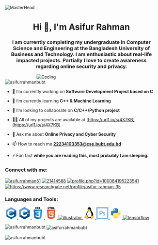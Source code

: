 ![MasterHead](https://raw.githubusercontent.com/gist/codesandtags/998ecaff2f1b1a0f1d97d6d8a93867b9/raw/0d405110fc8f9a4acfd31937a820076dea8fe46f/welcome.gif)
<h1 align="center">Hi 👋, I'm Asifur Rahman</h1>
<h3 align="center">I am currently completing my undergraduate in Computer Science and Engineering at the Bangladesh University of Business and Technology. I am enthusiastic about real-life impacted projects. Partially I love to create awareness regarding online security and privacy.</h3>
<img align="right" alt="Coding" width="400" src="https://thumbs.gfycat.com/AshamedWeightyDachshund-max-1mb.gif">

<p align="left"> <img src="https://komarev.com/ghpvc/?username=asifurrahmanbubt&label=Profile%20views&color=0e75b6&style=flat" alt="asifurrahmanbubt" /> </p>

- 🔭 I’m currently working on **Software Development Project based on C**

- 🌱 I’m currently learning **C++ & Machine Learning**

- 👯 I’m looking to collaborate on **C/C++/Python project**

- 👨‍💻 All of my projects are available at [https://url1.io/s/4X7KB](https://url1.io/s/4X7KB)

- 💬 Ask me about **Online Privacy and Cyber Security**

- 📫 How to reach me **22234103353@cse.bubt.edu.bd**

- ⚡ Fun fact **while you are reading this, most probably I am sleeping.**

<h3 align="left">Connect with me:</h3>
<p align="left">
<a href="https://twitter.com/asifurrahman51" target="blank"><img align="center" src="https://raw.githubusercontent.com/rahuldkjain/github-profile-readme-generator/master/src/images/icons/Social/twitter.svg" alt="asifurrahman51" height="30" width="40" /></a>
<a href="https://stackoverflow.com/users/21414588" target="blank"><img align="center" src="https://raw.githubusercontent.com/rahuldkjain/github-profile-readme-generator/master/src/images/icons/Social/stack-overflow.svg" alt="21414588" height="30" width="40" /></a>
<a href="https://fb.com/profile.php?id=100084195223541" target="blank"><img align="center" src="https://raw.githubusercontent.com/rahuldkjain/github-profile-readme-generator/master/src/images/icons/Social/facebook.svg" alt="profile.php?id=100084195223541" height="30" width="40" /></a>
<a href="/https://www.researchgate.net/profile/asifur-rahman-35" target="blank"><img align="center" src="https://raw.githubusercontent.com/rahuldkjain/github-profile-readme-generator/master/src/images/icons/Social/rss.svg" alt="https://www.researchgate.net/profile/asifur-rahman-35" height="30" width="40" /></a>
</p>

<h3 align="left">Languages and Tools:</h3>
<p align="left"> <a href="https://www.cprogramming.com/" target="_blank" rel="noreferrer"> <img src="https://raw.githubusercontent.com/devicons/devicon/master/icons/c/c-original.svg" alt="c" width="40" height="40"/> </a> <a href="https://www.w3schools.com/cpp/" target="_blank" rel="noreferrer"> <img src="https://raw.githubusercontent.com/devicons/devicon/master/icons/cplusplus/cplusplus-original.svg" alt="cplusplus" width="40" height="40"/> </a> <a href="https://www.w3schools.com/css/" target="_blank" rel="noreferrer"> <img src="https://raw.githubusercontent.com/devicons/devicon/master/icons/css3/css3-original-wordmark.svg" alt="css3" width="40" height="40"/> </a> <a href="https://www.w3.org/html/" target="_blank" rel="noreferrer"> <img src="https://raw.githubusercontent.com/devicons/devicon/master/icons/html5/html5-original-wordmark.svg" alt="html5" width="40" height="40"/> </a> <a href="https://www.adobe.com/in/products/illustrator.html" target="_blank" rel="noreferrer"> <img src="https://www.vectorlogo.zone/logos/adobe_illustrator/adobe_illustrator-icon.svg" alt="illustrator" width="40" height="40"/> </a> <a href="https://www.linux.org/" target="_blank" rel="noreferrer"> <img src="https://raw.githubusercontent.com/devicons/devicon/master/icons/linux/linux-original.svg" alt="linux" width="40" height="40"/> </a> <a href="https://www.photoshop.com/en" target="_blank" rel="noreferrer"> <img src="https://raw.githubusercontent.com/devicons/devicon/master/icons/photoshop/photoshop-line.svg" alt="photoshop" width="40" height="40"/> </a> <a href="https://www.python.org" target="_blank" rel="noreferrer"> <img src="https://raw.githubusercontent.com/devicons/devicon/master/icons/python/python-original.svg" alt="python" width="40" height="40"/> </a> <a href="https://www.tensorflow.org" target="_blank" rel="noreferrer"> <img src="https://www.vectorlogo.zone/logos/tensorflow/tensorflow-icon.svg" alt="tensorflow" width="40" height="40"/> </a> </p>

<p><img align="left" src="https://github-readme-stats.vercel.app/api/top-langs?username=asifurrahmanbubt&show_icons=true&locale=en&layout=compact" alt="asifurrahmanbubt" /></p>

<p>&nbsp;<img align="center" src="https://github-readme-stats.vercel.app/api?username=asifurrahmanbubt&show_icons=true&locale=en" alt="asifurrahmanbubt" /></p>

<p><img align="center" src="https://github-readme-streak-stats.herokuapp.com/?user=asifurrahmanbubt&" alt="asifurrahmanbubt" /></p>

